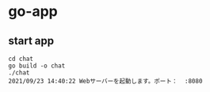 # go-app

## start app
```
cd chat
go build -o chat
./chat
2021/09/23 14:40:22 Webサーバーを起動します。ポート：  :8080
```
